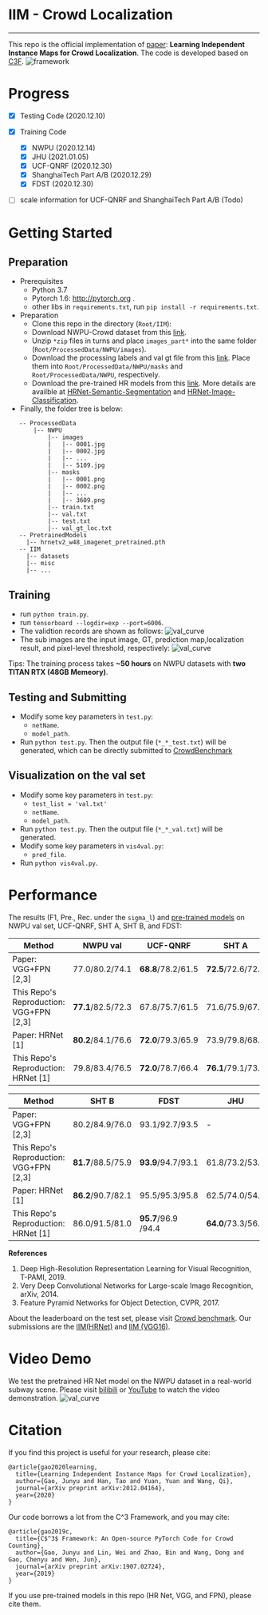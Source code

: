 # IIM - Crowd Localization

---

This repo is the official implementation of [paper](https://arxiv.org/abs/2012.04164): **Learning Independent Instance Maps for Crowd Localization**. The code is developed based on [C3F](https://github.com/gjy3035/C-3-Framework). 
![framework](./figures/iim.png)

# Progress
- [x] Testing Code (2020.12.10)
- [x] Training Code 
  - [x] NWPU (2020.12.14)
  - [x] JHU (2021.01.05)
  - [x] UCF-QNRF (2020.12.30)
  - [x] ShanghaiTech Part A/B (2020.12.29)
  - [x] FDST (2020.12.30)
- [ ] scale information for UCF-QNRF and ShanghaiTech Part A/B (Todo)


# Getting Started

## Preparation
- Prerequisites
    - Python 3.7
    - Pytorch 1.6: http://pytorch.org .
    - other libs in ```requirements.txt```, run ```pip install -r requirements.txt```.
-  Preparation
    - Clone this repo in the directory (```Root/IIM```):
    - Download NWPU-Crowd dataset from this [link](https://www.crowdbenchmark.com/nwpucrowd.html). 
    - Unzip ```*zip``` files in turns and place ```images_part*``` into the same folder (```Root/ProcessedData/NWPU/images```). 
    - Download the processing labels and val gt file from this [link](https://mailnwpueducn-my.sharepoint.com/:f:/g/personal/gjy3035_mail_nwpu_edu_cn/EliCeOckaZVBgez6n8ZWvr4BNdwPauFJgbm88MGhHid25w?e=rtogwc). Place them into ```Root/ProcessedData/NWPU/masks``` and ```Root/ProcessedData/NWPU```, respectively.
    - Download the pre-trained HR models from this [link](https://onedrive.live.com/?authkey=%21AKvqI6pBZlifgJk&cid=F7FD0B7F26543CEB&id=F7FD0B7F26543CEB%21116&parId=F7FD0B7F26543CEB%21105&action=locate). More details are availble at [HRNet-Semantic-Segmentation](https://github.com/HRNet/HRNet-Semantic-Segmentation) and  [HRNet-Image-Classification](https://github.com/HRNet/HRNet-Image-Classification).
  - Finally, the folder tree is below:
 ```
    -- ProcessedData
		|-- NWPU
			|-- images
			|   |-- 0001.jpg
			|   |-- 0002.jpg
			|   |-- ...
			|   |-- 5109.jpg
			|-- masks
			|   |-- 0001.png
			|   |-- 0002.png
			|   |-- ...
			|   |-- 3609.png
			|-- train.txt
			|-- val.txt
			|-- test.txt
			|-- val_gt_loc.txt
	-- PretrainedModels
	  |-- hrnetv2_w48_imagenet_pretrained.pth
	-- IIM
	  |-- datasets
	  |-- misc
	  |-- ...
 ```

## Training
- run ```python train.py```.
- run ```tensorboard --logdir=exp --port=6006```.
- The validtion records are shown as follows:
   ![val_curve](./figures/curve.png)
- The sub images are the input image, GT, prediction map,localization result, and pixel-level threshold, respectively:
   ![val_curve](./figures/vis.png)
   
Tips: The training process takes **~50 hours** on NWPU datasets with **two TITAN RTX (48GB Memeory)**. 


## Testing and Submitting

- Modify some key parameters in ```test.py```: 
  - ```netName```.  
  -  ```model_path```.  
- Run ```python test.py```. Then the output file (```*_*_test.txt```) will be generated, which can be directly submitted to [CrowdBenchmark](https://www.crowdbenchmark.com/nwpucrowdloc.html)

## Visualization on the val set
- Modify some key parameters in ```test.py```: 
  - ```test_list = 'val.txt'```
  - ```netName```.  
  -  ```model_path```.  
- Run ```python test.py```. Then the output file (```*_*_val.txt```) will be generated.
- Modify some key parameters in ```vis4val.py```: 
  - ```pred_file```.  
- Run  ```python vis4val.py```. 

# Performance

The results (F1, Pre., Rec. under the `sigma_l`) and [pre-trained models](https://mailnwpueducn-my.sharepoint.com/:f:/g/personal/gjy3035_mail_nwpu_edu_cn/EliCeOckaZVBgez6n8ZWvr4BNdwPauFJgbm88MGhHid25w?e=rtogwc) on NWPU val set, UCF-QNRF, SHT A, SHT B, and FDST:

|   Method   |  NWPU val  |  UCF-QNRF  |  SHT A  | 
|------------|-------|-------|--------|
| Paper:  VGG+FPN [2,3]| 77.0/80.2/74.1 | **68.8**/78.2/61.5 | **72.5**/72.6/72.5 | 
| This Repo's Reproduction:  VGG+FPN [2,3]| **77.1**/82.5/72.3| 67.8/75.7/61.5 | 71.6/75.9/67.8 |  
| Paper:  HRNet [1]   | **80.2**/84.1/76.6| **72.0**/79.3/65.9 |  73.9/79.8/68.7  | 
| This Repo's Reproduction:  HRNet [1]   | 79.8/83.4/76.5 |  **72.0**/78.7/66.4  | **76.1**/79.1/73.3 |

|   Method   |  SHT B  |  FDST |  JHU  |
|------------|---------|-------|-------|
| Paper:  VGG+FPN [2,3]|   80.2/84.9/76.0  | 93.1/92.7/93.5 | - |
| This Repo's Reproduction:  VGG+FPN [2,3] |  **81.7**/88.5/75.9 | **93.9**/94.7/93.1| 61.8/73.2/53.5 |
| Paper:  HRNet [1]   | **86.2**/90.7/82.1  |  95.5/95.3/95.8  | 62.5/74.0/54.2 |
| This Repo's Reproduction:  HRNet [1]   | 86.0/91.5/81.0 | **95.7**/96.9 /94.4 | **64.0**/73.3/56.8 |

**References**
1. Deep High-Resolution Representation Learning for Visual Recognition, T-PAMI, 2019.
2. Very Deep Convolutional Networks for Large-scale Image Recognition, arXiv, 2014.
3. Feature Pyramid Networks for Object Detection, CVPR, 2017. 

About the leaderboard on the test set, please visit [Crowd benchmark](https://www.crowdbenchmark.com/nwpucrowdloc.html).  Our submissions are the [IIM(HRNet)](https://www.crowdbenchmark.com/resultldetail.html?rid=11) and [IIM (VGG16)](https://www.crowdbenchmark.com/resultldetail.html?rid=10).



# Video Demo

We test the pretrained HR Net model on the NWPU dataset in a real-world subway scene. Please visit [bilibili](https://www.bilibili.com/video/BV1K541157MK) or [YouTube](https://www.youtube.com/watch?v=GqOMgjUkbsI) to watch the video demonstration.
![val_curve](./figures/vid.png)
# Citation
If you find this project is useful for your research, please cite:
```
@article{gao2020learning,
  title={Learning Independent Instance Maps for Crowd Localization},
  author={Gao, Junyu and Han, Tao and Yuan, Yuan and Wang, Qi},
  journal={arXiv preprint arXiv:2012.04164},
  year={2020}
}
```

Our code borrows a lot from the C^3 Framework, and you may cite:
```
@article{gao2019c,
  title={C$^3$ Framework: An Open-source PyTorch Code for Crowd Counting},
  author={Gao, Junyu and Lin, Wei and Zhao, Bin and Wang, Dong and Gao, Chenyu and Wen, Jun},
  journal={arXiv preprint arXiv:1907.02724},
  year={2019}
}
```
If you use pre-trained models in this repo (HR Net, VGG, and FPN), please cite them. 


